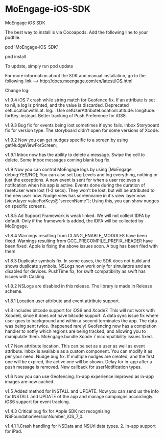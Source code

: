# MoEngage-iOS-SDK
MoEngage iOS SDK

The best way to install is via Cocoapods. Add the following line to your podfile.

pod 'MoEngage-iOS-SDK'

pod install

To update, simply run pod update

For more information about the SDK and manual installation, go to the following link --> http://docs.moengage.com/en/latest/iOS.html

Change log:

v1.9.4
iOS 7 crash while string match for Geofence fix.
If an attribute is set to nil, a log is printed, and the value is discarded.
Deprecated setLocationwithLat: lng: . Use setUserAttributeLocationLatitude: longitude: forKey: instead.
Better tracking of Push Preference for iOS8.

v1.9.3
Bug fix for events being lost sometimes if sync fails.
Inbox Storyboard fix for version type. The storyboard didn't open for some versions of Xcode.

v1.9.2
Now you can get nudges specific to a screen by using getNudgeViewForScreen;

v1.9.1
Inbox now has the ability to delete a message. Swipe the cell to delete.
Some Inbox messages coming blank bug fix.

v1.9
Now you can control MoEngage logs by using [MoEngage debug:YES/NO]; You can also set Log Levels and log everything, nothing or just the exceptions.
A new event is sent for when a user recieves a notifcation when his app is active.
Events done during the duration of resetUser were lost (1-2 secs). They won't be lost, but will be attributed to the new user now.
Nudge view has screenname in it's view layer now. [view.layer valueForKey:@"screenName"]; Using this, you can show nudges on specific screens.

v1.8.5
Ad Support Framework is weak linked. We will not collect IDFA by default.
Only if the framework is added, the IDFA will be collected by MoEngage.

v1.8.4
Warnings resulting from CLANG_ENABLE_MODULES have been fixed. 
Warnings resulting from GCC_PRECOMPILE_PREFIX_HEADER have been fixed. 
Apple is fixing the above issues soon. A bug has been filed with them.

v1.8.3
Duplicate symbols fix. In some cases, the SDK does not build and shows duplicate symbols.
NSLogs now work only for simulators and are disabled for devices.
PushTime fix, for swift compatibility as swift has issues with Casting.

v1.8.2
NSLogs are disabled in this release. The library is made in Release scheme.

v1.8.1
Location user attribute and event attribute support.

v1.8
Includes bitcode support for iOS9 and Xcode7. This will not work with Xcode6, since it does not have bitcode support.
A data sync issue fix where user goes to background and within a second terminates the app. The data was being sent twice. (happened rarely)
Geofencing now has a completion handler to notfiy which regions are being tracked, and allowing you to manipulate them.
MoEngage.bundle Xcode 7 incompatibility issues fixed.

v1.7
New attribute location. This can be set as a user as well as event attribute.
Inbox is available as a custom component. You can modify it as per your need.
Nudge bug fix. If multiple nudges are created, and the first one will be expired, the active one will be shown. 
Delay for in-app after a push message is removed.
New callback for userNotification types.

v1.6
Now you can use Geofencing.
In-app experience improved as in-app images are now cached.

v1.5
Added method for INSTALL and UPDATE. Now you can send us the info for INSTALL and UPDATE of the app and manage campaigns accordingly.
iOS6 support for event tracking.

v1.4.3
Critical bug fix for Apple SDK not recognising NSFoundationVersionNumber_iOS_7_0.

v1.4.1
1.Crash handling for NSData and NSUrl data types.
2. In-app support for iPad.
